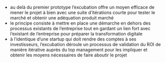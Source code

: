  - au delà du premier prototype l’excubation offre un moyen efficace de mener le projet à bien avec une suite d’itérations courte pour tester le marché et obtenir une adéquation produit marché
 - le principe consiste à mettre en place une démarche en dehors des processus existants de l’entreprise tout en gardant un lien fort avec l’existant de l’entreprise pour préparer la transformation digitale
 - à l’identique d’une startup qui doit rendre des comptes à ses investisseurs, l’excubation déroule un processus de validation du ROI de manière itérative auprès du top management pour les impliquer et obtenir les moyens nécessaires de faire aboutir le projet